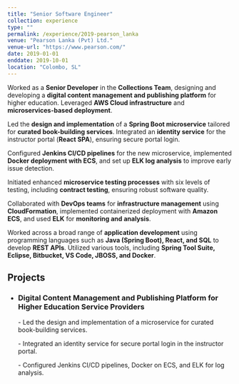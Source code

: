 ```yaml
---
title: "Senior Software Engineer"
collection: experience
type: ""
permalink: /experience/2019-pearson_lanka
venue: "Pearson Lanka (Pvt) Ltd."
venue-url: "https://www.pearson.com/" 
date: 2019-01-01
enddate: 2019-10-01
location: "Colombo, SL"
---
```


Worked as a <strong>Senior Developer</strong> in the <strong>Collections Team</strong>, designing and developing a <strong>digital content management and publishing platform</strong> for higher education. Leveraged <strong>AWS Cloud infrastructure</strong> and <strong>microservices-based deployment</strong>. 

Led the <strong>design and implementation</strong> of a <strong>Spring Boot microservice</strong> tailored for <strong>curated book-building services</strong>. Integrated an <strong>identity service</strong> for the instructor portal (<strong>React SPA</strong>), ensuring secure portal login.

Configured <strong>Jenkins CI/CD pipelines</strong> for the new microservice, implemented <strong>Docker deployment with ECS</strong>, and set up <strong>ELK log analysis</strong> to improve early issue detection.

Initiated enhanced <strong>microservice testing processes</strong> with six levels of testing, including <strong>contract testing</strong>, ensuring robust software quality.

Collaborated with <strong>DevOps teams</strong> for <strong>infrastructure management</strong> using <strong>CloudFormation</strong>, implemented containerized deployment with <strong>Amazon ECS</strong>, and used <strong>ELK</strong> for <strong>monitoring and analysis</strong>.

Worked across a broad range of <strong>application development</strong> using programming languages such as <strong>Java (Spring Boot), React, and SQL</strong> to develop <strong>REST APIs</strong>. Utilized various tools, including <strong>Spring Tool Suite, Eclipse, Bitbucket, VS Code, JBOSS, and Docker</strong>.

<h2>Projects</h2>

<ul>
  <li>
    <h3>Digital Content Management and Publishing Platform for Higher Education Service Providers</h3>
    <p>- Led the design and implementation of a microservice for curated book-building services.</p>
    <p>- Integrated an identity service for secure portal login in the instructor portal.</p>
    <p>- Configured Jenkins CI/CD pipelines, Docker on ECS, and ELK for log analysis.</p>
  </li>
</ul>